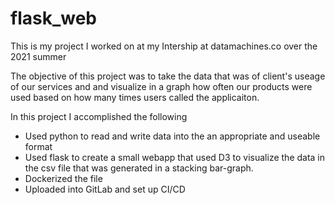 # flask_web

This is my project I worked on at my Intership at datamachines.co over the 2021 summer

The objective of this project was to take the data that was of client's useage of our services and and visualize in a graph how often our products were used based on how many times users called the applicaiton.


In this project I accomplished the following

- Used python to read and write data into the an appropriate and useable format
- Used flask to create a small webapp that used D3 to visualize the data in the csv file that was generated in a stacking bar-graph.
- Dockerized the file
- Uploaded into GitLab and set up CI/CD
